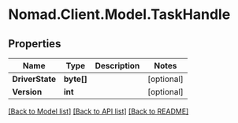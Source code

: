 # Nomad.Client.Model.TaskHandle

## Properties

Name | Type | Description | Notes
------------ | ------------- | ------------- | -------------
**DriverState** | **byte[]** |  | [optional] 
**Version** | **int** |  | [optional] 

[[Back to Model list]](../README.md#documentation-for-models) [[Back to API list]](../README.md#documentation-for-api-endpoints) [[Back to README]](../README.md)

